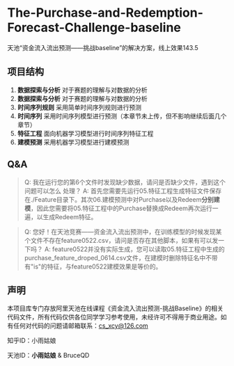 # The-Purchase-and-Redemption-Forecast-Challenge-baseline
天池“资金流入流出预测——挑战baseline”的解决方案，线上效果143.5

## 项目结构

1. **数据探索与分析** 对于赛题的理解与对数据的分析
2. **数据探索与分析** 对于赛题的理解与对数据的分析
3. **时间序列规则** 采用简单时间序列规则进行预测
4. **时间序列** 采用时间序列模型进行预测（本章节未上传，但不影响继续后面几个章节）
5. **特征工程** 面向机器学习模型进行时间序列特征工程
6. **建模预测** 采用机器学习模型进行建模预测

## Q&A

> Q: 我在运行您的第6个文件时发现缺少数据，请问是否缺少文件，遇到这个问题可以怎么 处理？
> A: 首先您需要先运行05.特征工程生成特征文件保存在./Feature目录下。其次06.建模预测中对Purchase以及Redeem**分别建模**，因此您需要将05.特征工程中的Purchase替换成Redeem再次运行一遍，以生成Redeem特征。

> Q: 您好！在天池竞赛——资金流入流出预测中，在训练模型的时候发现某个文件不存在feature0522.csv，请问是否存在其他脚本，如果有可以发一下吗？
> A: feature0522并没有实际生成，您可以读取05.特征工程中生成的purchase_feature_droped_0614.csv文件，在建模时删除特征名中不带有"is"的特征，与feature0522建模效果是等价的。


## 声明
本项目库专门存放阿里天池在线课程《资金流入流出预测-挑战Baseline》的相关代码文件，所有代码仅供各位同学学习参考使用，未经许可不得用于商业用途。如有任何对代码的问题请邮箱联系：cs_xcy@126.com

知乎ID：小雨姑娘

天池ID：**小雨姑娘** & BruceQD
